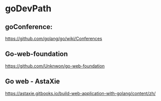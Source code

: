 # goDevPath


##  goConference:
https://github.com/golang/go/wiki/Conferences      


## Go-web-foundation
https://github.com/Unknwon/go-web-foundation


## Go web  -  AstaXie
https://astaxie.gitbooks.io/build-web-application-with-golang/content/zh/

